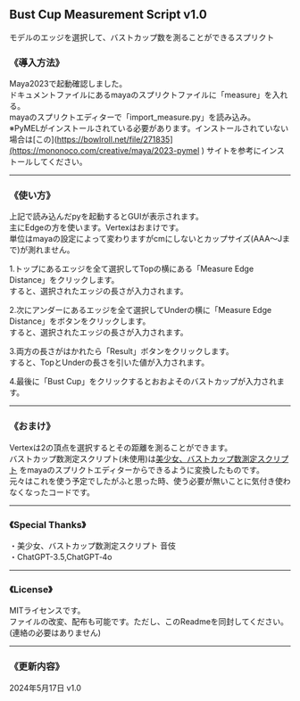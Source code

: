 ## Bust Cup Measurement Script v1.0  

モデルのエッジを選択して、バストカップ数を測ることができるスプリクト

### 《導入方法》  
Maya2023で起動確認しました。  
ドキュメントファイルにあるmayaのスプリクトファイルに「measure」を入れる。  
mayaのスプリクトエディターで「import_measure.py」を読み込み。  
※PyMELがインストールされている必要があります。インストールされていない場合は[この](https://bowlroll.net/file/271835](https://mononoco.com/creative/maya/2023-pymel ) サイトを参考にインストールしてください。  
 
----

### 《使い方》

上記で読み込んだpyを起動するとGUIが表示されます。  
主にEdgeの方を使います。Vertexはおまけです。  
単位はmayaの設定によって変わりますがcmにしないとカップサイズ(AAA～Jまで)が測れません。  
  
1.トップにあるエッジを全て選択してTopの横にある「Measure Edge Distance」をクリックします。  
すると、選択されたエッジの長さが入力されます。  
  
2.次にアンダーにあるエッジを全て選択してUnderの横に「Measure Edge Distance」をボタンをクリックします。   
すると、選択されたエッジの長さが入力されます。  
  
3.両方の長さがはかれたら「Result」ボタンをクリックします。  
すると、TopとUnderの長さを引いた値が入力されます。  
  
4.最後に「Bust Cup」をクリックするとおおよそのバストカップが入力されます。  

---

### 《おまけ》  
Vertexは2の頂点を選択するとその距離を測ることができます。  
バストカップ数測定スクリプト(未使用)は[美少女、バストカップ数測定スクリプト](http://negifukyu.x.fc2.com/bustcheck/cupchecker.html)
をmayaのスプリクトエディターからできるように変換したものです。  
元々はこれを使う予定でしたがふと思った時、使う必要が無いことに気付き使わなくなったコードです。 

---

  ### 《Special Thanks》
・美少女、バストカップ数測定スクリプト 音伎  
・ChatGPT-3.5,ChatGPT‑4o 

----

### 《License》
MITライセンスです。  
ファイルの改変、配布も可能です。ただし、このReadmeを同封してください。(連絡の必要はありません)  

---
### 《更新内容》

2024年5月17日 v1.0
